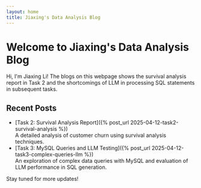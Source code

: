 ```yaml
---
layout: home
title: Jiaxing's Data Analysis Blog
---
```


# Welcome to Jiaxing's Data Analysis Blog

Hi, I'm Jiaxing Li! The blogs on this webpage shows the survival analysis report in Task 2 and the shortcomings of LLM in processing SQL statements in subsequent tasks.

## Recent Posts
- [Task 2: Survival Analysis Report]({% post_url 2025-04-12-task2-survival-analysis %})  
  A detailed analysis of customer churn using survival analysis techniques.
- [Task 3: MySQL Queries and LLM Testing]({% post_url 2025-04-12-task3-complex-queries-llm %})  
  An exploration of complex data queries with MySQL and evaluation of LLM performance in SQL generation.

Stay tuned for more updates!